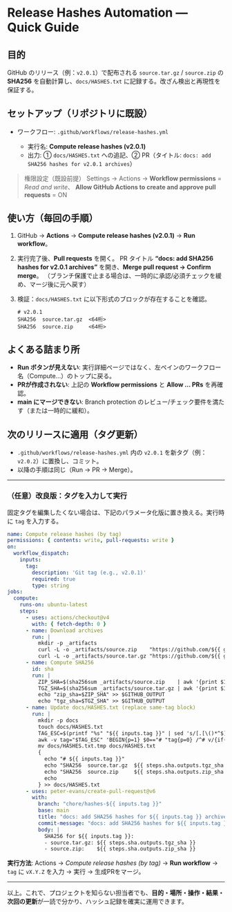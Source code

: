 # Release Hashes Automation — Quick Guide

## 目的

GitHub のリリース（例：`v2.0.1`）で配布される `source.tar.gz` / `source.zip` の **SHA256** を自動計算し、`docs/HASHES.txt` に記録する。改ざん検出と再現性を保証する。

## セットアップ（リポジトリに既設）

* ワークフロー: `.github/workflows/release-hashes.yml`

  * 実行名: **Compute release hashes (v2.0.1)**
  * 出力: ① `docs/HASHES.txt` への追記、② PR（タイトル: `docs: add SHA256 hashes for v2.0.1 archives`）

> 権限設定（既設前提）
> Settings → Actions → **Workflow permissions** = *Read and write*、
> **Allow GitHub Actions to create and approve pull requests** = ON

## 使い方（毎回の手順）

1. GitHub → **Actions** → **Compute release hashes (v2.0.1)** → **Run workflow**。
2. 実行完了後、**Pull requests** を開く。
   PR タイトル **“docs: add SHA256 hashes for v2.0.1 archives”** を開き、**Merge pull request → Confirm merge**。
   （ブランチ保護で止まる場合は、一時的に承認/必須チェックを緩め、マージ後に元へ戻す）
3. 検証：`docs/HASHES.txt` に以下形式のブロックが存在することを確認。

   ```
   # v2.0.1
   SHA256  source.tar.gz  <64桁>
   SHA256  source.zip     <64桁>
   ```

## よくある詰まり所

* **Run ボタンが見えない**: 実行詳細ページではなく、左ペインのワークフロー名（Compute…）のトップに戻る。
* **PRが作成されない**: 上記の **Workflow permissions** と **Allow … PRs** を再確認。
* **main にマージできない**: Branch protection のレビュー/チェック要件を満たす（または一時的に緩和）。

## 次のリリースに適用（タグ更新）

* `.github/workflows/release-hashes.yml` 内の `v2.0.1` を新タグ（例：`v2.0.2`）に置換し、コミット。
* 以降の手順は同じ（Run → PR → Merge）。

---

### （任意）改良版：タグを入力して実行

固定タグを編集したくない場合は、下記のパラメータ化版に置き換える。実行時に `tag` を入力する。

```yaml
name: Compute release hashes (by tag)
permissions: { contents: write, pull-requests: write }
on:
  workflow_dispatch:
    inputs:
      tag:
        description: 'Git tag (e.g., v2.0.1)'
        required: true
        type: string
jobs:
  compute:
    runs-on: ubuntu-latest
    steps:
      - uses: actions/checkout@v4
        with: { fetch-depth: 0 }
      - name: Download archives
        run: |
          mkdir -p _artifacts
          curl -L -o _artifacts/source.zip    "https://github.com/${{ github.repository }}/archive/refs/tags/${{ inputs.tag }}.zip"
          curl -L -o _artifacts/source.tar.gz "https://github.com/${{ github.repository }}/archive/refs/tags/${{ inputs.tag }}.tar.gz"
      - name: Compute SHA256
        id: sha
        run: |
          ZIP_SHA=$(sha256sum _artifacts/source.zip    | awk '{print $1}')
          TGZ_SHA=$(sha256sum _artifacts/source.tar.gz | awk '{print $1}')
          echo "zip_sha=$ZIP_SHA" >> $GITHUB_OUTPUT
          echo "tgz_sha=$TGZ_SHA" >> $GITHUB_OUTPUT
      - name: Update docs/HASHES.txt (replace same-tag block)
        run: |
          mkdir -p docs
          touch docs/HASHES.txt
          TAG_ESC=$(printf "%s" "${{ inputs.tag }}" | sed 's/[.[\()*^$]/\\&/g')
          awk -v tag="$TAG_ESC" 'BEGIN{p=1} $0=="# "tag{p=0} /^# v/{if(!p){p=1;next}} p{print}' docs/HASHES.txt > docs/HASHES.txt.tmp || true
          mv docs/HASHES.txt.tmp docs/HASHES.txt
          {
            echo "# ${{ inputs.tag }}"
            echo "SHA256  source.tar.gz  ${{ steps.sha.outputs.tgz_sha }}"
            echo "SHA256  source.zip     ${{ steps.sha.outputs.zip_sha }}"
            echo
          } >> docs/HASHES.txt
      - uses: peter-evans/create-pull-request@v6
        with:
          branch: "chore/hashes-${{ inputs.tag }}"
          base: main
          title: "docs: add SHA256 hashes for ${{ inputs.tag }} archives"
          commit-message: "docs: add SHA256 hashes for ${{ inputs.tag }} archives"
          body: |
            SHA256 for ${{ inputs.tag }}:
            - source.tar.gz: ${{ steps.sha.outputs.tgz_sha }}
            - source.zip:    ${{ steps.sha.outputs.zip_sha }}
```

**実行方法**: Actions → *Compute release hashes (by tag)* → **Run workflow** → `tag` に `vX.Y.Z` を入力 → 実行 → 生成PRをマージ。

---

以上。これで、プロジェクトを知らない担当者でも、**目的・場所・操作・結果・次回の更新**が一読で分かり、ハッシュ記録を確実に運用できます。
